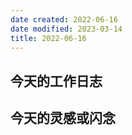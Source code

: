 ```yaml
---
date created: 2022-06-16
date modified: 2023-03-14
title: 2022-06-16
---
```


## 今天的工作日志

## 今天的灵感或闪念
